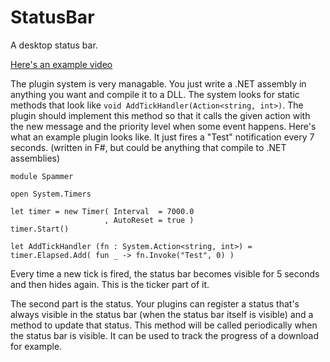 # StatusBar
A desktop status bar.

[Here's an example video](https://dl.dropboxusercontent.com/u/35032740/ShareX/2015/04/2015-04-28_19-31-02.webm)

The plugin system is very managable. You just write a .NET assembly in anything you want and compile it to a DLL. The system looks for static methods that look like `void AddTickHandler(Action<string, int>)`. The plugin should implement this method so that it calls the given action with the new message and the priority level when some event happens.
Here's what an example plugin looks like. It just fires a "Test" notification every 7 seconds. (written in F#, but could be anything that compile to .NET assemblies)
```
module Spammer

open System.Timers

let timer = new Timer( Interval  = 7000.0
                     , AutoReset = true )
timer.Start()

let AddTickHandler (fn : System.Action<string, int>) = timer.Elapsed.Add( fun _ -> fn.Invoke("Test", 0) )
```

Every time a new tick is fired, the status bar becomes visible for 5 seconds and then hides again.
This is the ticker part of it.

The second part is the status. Your plugins can register a status that's always visible in the status bar (when the status bar itself is visible) and a method to update that status. This method will be called periodically when the status bar is visible.
It can be used to track the progress of a download for example.
